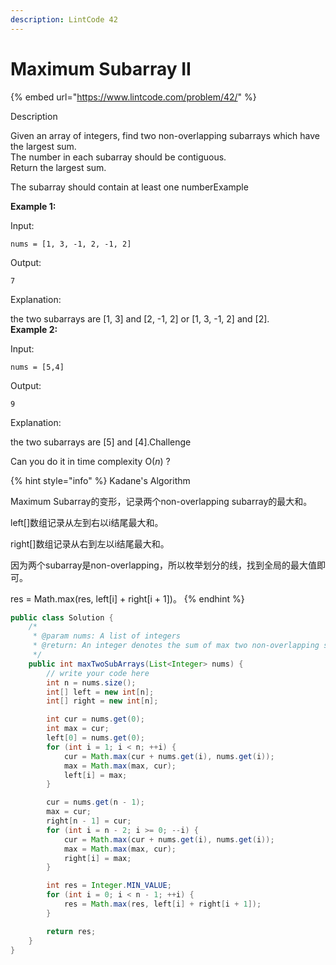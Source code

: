```yaml
---
description: LintCode 42
---
```


# Maximum Subarray II

{% embed url="https://www.lintcode.com/problem/42/" %}

Description

Given an array of integers, find two non-overlapping subarrays which have the largest sum.\
The number in each subarray should be contiguous.\
Return the largest sum.

The subarray should contain at least one numberExample

**Example 1:**

Input:

```
nums = [1, 3, -1, 2, -1, 2]
```

Output:

```
7
```

Explanation:

the two subarrays are \[1, 3] and \[2, -1, 2] or \[1, 3, -1, 2] and \[2].\
**Example 2:**

Input:

```
nums = [5,4]
```

Output:

```
9
```

Explanation:

the two subarrays are \[5] and \[4].Challenge

Can you do it in time complexity O(_n_) ?

{% hint style="info" %}
Kadane's Algorithm

Maximum Subarray的变形，记录两个non-overlapping subarray的最大和。

left\[]数组记录从左到右以i结尾最大和。

right\[]数组记录从右到左以i结尾最大和。

因为两个subarray是non-overlapping，所以枚举划分的线，找到全局的最大值即可。

res = Math.max(res, left\[i] + right\[i + 1])。
{% endhint %}

```java
public class Solution {
    /*
     * @param nums: A list of integers
     * @return: An integer denotes the sum of max two non-overlapping subarrays
     */
    public int maxTwoSubArrays(List<Integer> nums) {
        // write your code here
        int n = nums.size();
        int[] left = new int[n];
        int[] right = new int[n];

        int cur = nums.get(0);
        int max = cur;
        left[0] = nums.get(0);
        for (int i = 1; i < n; ++i) {
            cur = Math.max(cur + nums.get(i), nums.get(i));
            max = Math.max(max, cur);
            left[i] = max;
        }

        cur = nums.get(n - 1);
        max = cur;
        right[n - 1] = cur;
        for (int i = n - 2; i >= 0; --i) {
            cur = Math.max(cur + nums.get(i), nums.get(i));
            max = Math.max(max, cur);
            right[i] = max;
        }

        int res = Integer.MIN_VALUE;
        for (int i = 0; i < n - 1; ++i) {
            res = Math.max(res, left[i] + right[i + 1]);
        }

        return res;
    }
}
```
